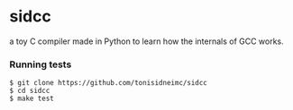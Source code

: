 # sidcc
a toy C compiler made in Python to learn how the internals of GCC works.



### Running tests

```shell
$ git clone https://github.com/tonisidneimc/sidcc
$ cd sidcc
$ make test
```

